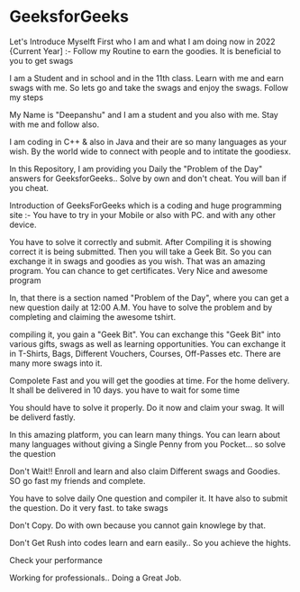 # GeeksforGeeks



Let's Introduce Myselft First who I am and what I am doing now in 2022 {Current Year] :- Follow my Routine to earn the goodies.  It is beneficial to you to get swags

I am a Student  and in school and in the 11th class. Learn with me and earn swags with me. So lets go and take the swags and enjoy the swags. Follow my steps


My Name is "Deepanshu" and I am a student and you also with me. Stay with me and follow also. 

I am coding in C++  & also in Java and their are so many languages as your wish. By the world wide to connect with people and to intitate the goodiesx. 

In this Repository, I am providing you Daily the "Problem of the Day" answers for GeeksforGeeks.. Solve by own and don't cheat. You will ban if you cheat. 

Introduction of GeeksForGeeks which is a coding  and huge programming site :- You have to try in your Mobile or also with PC. and with any other device.

You have to solve it correctly and submit. After Compiling it is showing correct it is being submitted. Then you will take a Geek Bit. So you can exchange it in swags and goodies as you wish. That was an amazing program. You can chance to get certificates. Very Nice and awesome program


In, that there is a section named "Problem of the Day", where you can get a new question daily at 12:00 A.M. You have to solve the problem and by completing and claiming the awesome tshirt. 

compiling it, you gain a "Geek Bit". You can exchange this "Geek Bit" into various gifts, swags as well as learning opportunities. You can exchange it in T-Shirts, Bags, Different Vouchers, Courses, Off-Passes etc. There are many more swags into it. 

Compolete Fast and you will get the goodies at time. For the home delivery. It shall be delivered in 10 days. you have to wait for some time

You should have to solve it properly. Do it now and claim your swag. It will be deliverd fastly. 

In this amazing platform, you can learn many things. You can learn about many languages without giving a Single Penny from you Pocket... so solve the question 

Don't Wait!! Enroll and learn and also claim Different swags and Goodies. SO go fast my friends and complete. 

You have to solve daily One question and compiler it. It have also to submit the question. Do it very fast. to take swags

Don't Copy. Do with own because you cannot gain knowlege by that.   

Don't Get Rush into codes learn and earn easily.. So you achieve the hights.     

Check your performance


Working for professionals..
Doing a Great Job.


